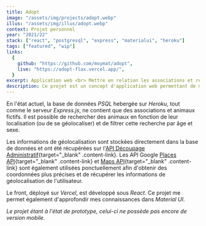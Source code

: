 ```yaml
---
title: Adopt
image: "/assets/img/projects/adopt.webp"
illus: "/assets/img/illus/adopt.webp"
context: Projet personnel
year: "2021/22"
stack: ["react", "postgresql", "express", "materialui", "heroku"]
tags: ["featured", "wip"]
links:
  {
    github: "https://github.com/moymat/adopt",
    live: "https://adopt-flax.vercel.app/",
  }
excerpt: Application web <br> Mettre en relation les associations et refuges animaliers avec de potentiels adoptants
description: Ce projet est un concept d'application web permettant de mettre plus facilement en relation les associations et refuges animaliers avec de potentiels adoptants.
---
```


En l'état actuel, la base de données _PSQL_ hebergée sur _Heroku_, tout comme le serveur _Express.js_, ne contient que des associations et animaux fictifs. Il est possible de rechercher des animaux en fonction de leur localisation (ou de se géolocaliser) et de filtrer cette recherche par âge et sexe.

Les informations de géolocalisation sont stockées directement dans la base de données et ont été récupérées sur l'[API Découpage Administratif](https://geo.api.gouv.fr/decoupage-administratif/communes){target="\_blank" .content-link}. Les API Google [Places API](https://developers.google.com/maps/documentation/places/web-service/overview){target="\_blank" .content-link} et [Maps API](https://developers.google.com/maps/documentation/javascript/overview){target="\_blank" .content-link} sont également utilisées ponctuellement afin d'obtenir des coordonnées plus précises et de récupérer les informations de géolocalisation de l'utilisateur.

Le front, déployé sur _Vercel_, est développé sous _React_. Ce projet me permet également d'approfondir mes connaissances dans _Material UI_.

_Le projet étant à l'état de prototype, celui-ci ne possède pas encore de version mobile._

<!--
A l'avenir, le projet permettra:

- Pour les associations:
  - de s'inscrire et de se connecter
  - de créer, mettre à jour et supprimer des fiches d'animaux
  - de connecter leur compte facebook afin de centraliser leur communication sur l'application
  - d'avoir un outil complet de gestion des animaux dont elles s'occupent
- Pour les utilisateurs:
  - de s'inscrire et de se connecter
  - de mettre en favoris des animaux ou des recherches afin de les retrouver plus facilement
  - de partager des fiches sur les réseaux sociaux
  - de s'abonner à une recherche afin d'être rapidement informé des derniers ajouts

Au niveau du projet, les fiches seront également plus complètes tout comme les filtres de recherche (par exemple, les associations pourront indiquer si l'animal accepte d'autres animaux ou non, s'il a besoin de sortir, etc...). -->

